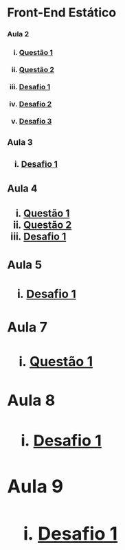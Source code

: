 # Front-End Estático

<h3>Aula 2<h3/>
<ol type = "i">
<li><a href = "https://mosilva.github.io/FrontEndEstatico/Exercicio/2/questao1.html" target="_blank"> Questão 1<a/></li>
<br/>
<li><a href = "https://mosilva.github.io/FrontEndEstatico/Exercicio/2/questao2" target="_blank"> Questão 2<a/></li>
<br/>
<li><a href = "https://mosilva.github.io/FrontEndEstatico/Desafio/2/Desafio1/Desafio1" target="_blank"> Desafio 1<a/></li>
<br/>
<li><a href= "https://mosilva.github.io/FrontEndEstatico/Desafio/2/Desafio2/Desafio2" target="_blank"> Desafio 2<a/></li>
<br/>
<li><a href = "https://mosilva.github.io/FrontEndEstatico/Desafio/2/Desafio3/Desafio3" target="_blank"> Desafio 3<a/></li>
</ol>
<h3>Aula 3<h3/>
<ol type = "i">
<li><a href = "https://mosilva.github.io/FrontEndEstatico/Desafio/3/Desafio3Aula3.html" target="_blank"> Desafio 1<a/></li>
</ol>
<h3>Aula 4<h3/>
<ol type = "i">
<li><a href = "https://mosilva.github.io/FrontEndEstatico/Exercicio/4/Exercicio1/index.html" target="_blank"> Questão 1<a/></li>
<li><a href = "https://mosilva.github.io/FrontEndEstatico/Exercicio/4/Exercicio2/index.html" target="_blank"> Questão 2<a/></li>
<li><a href = "https://mosilva.github.io/FrontEndEstatico/Desafio/4/index.html" target="_blank"> Desafio 1<a/></li>
</ol>
<h3>Aula 5<h3/>
<ol type = "i">
<li><a href = "https://mosilva.github.io/FrontEndEstatico/Desafio/5/index.html" target="_blank"> Desafio 1<a/></li>
</ol>
<h3>Aula 7<h3/>
<ol type = "i">
<li><a href = "https://mosilva.github.io/FrontEndEstatico/Aula/7/index.html" target="_blank"> Questão 1<a/></li>
</ol>
<h3>Aula 8<h3/>
<ol type = "i">
<li><a href = "https://mosilva.github.io/FrontEndEstatico/Desafio/6/index.html" target="_blank"> Desafio 1<a/></li>
</ol>
<h3>Aula 9<h3/>
<ol type = "i">
<li><a href = "https://mosilva.github.io/FrontEndEstatico/Desafio/7/index.html" target="_blank"> Desafio 1<a/></li>
</ol>
